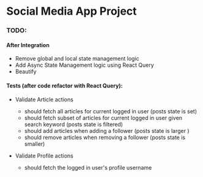 # Social Media App Project

### TODO:

#### After Integration ####

- Remove global and local state management logic
- Add Async State Management logic using React Query
- Beautify

#### Tests (after code refactor with React Query):

- Validate Article actions

  - should fetch all articles for current logged in user (posts state is set)
  - should fetch subset of articles for current logged in user given search keyword (posts state is filtered)
  - should add articles when adding a follower (posts state is larger )
  - should remove articles when removing a follower (posts state is smaller)

- Validate Profile actions
  - should fetch the logged in user's profile username
